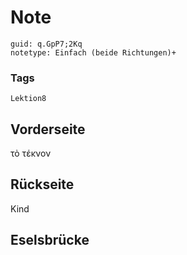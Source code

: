 # Note
```
guid: q.GpP7;2Kq
notetype: Einfach (beide Richtungen)+
```

### Tags
```
Lektion8
```

## Vorderseite
τὸ τέκνον

## Rückseite
Kind

## Eselsbrücke

